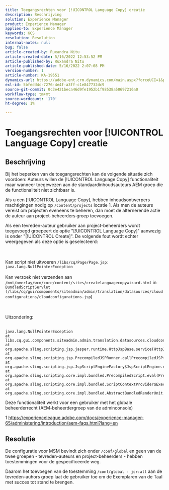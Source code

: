 ```yaml
---
title: Toegangsrechten voor [!UICONTROL Language Copy] creatie
description: Beschrijving
solution: Experience Manager
product: Experience Manager
applies-to: Experience Manager
keywords: KCS
resolution: Resolution
internal-notes: null
bug: false
article-created-by: Ruxandra Nitu
article-created-date: 5/16/2022 12:53:52 PM
article-published-by: Ruxandra Nitu
article-published-date: 5/16/2022 2:07:08 PM
version-number: 1
article-number: KA-19551
dynamics-url: https://adobe-ent.crm.dynamics.com/main.aspx?forceUCI=1&pagetype=entityrecord&etn=knowledgearticle&id=2e4a6f36-17d5-ec11-a7b5-000d3a37750e
exl-id: 5bfedd4c-7276-4e4f-a3ff-c1e847732dc9
source-git-commit: 0c3e421beca46d9fe1952b1f98538a50697216a0
workflow-type: tm+mt
source-wordcount: '170'
ht-degree: 1%

---
```


# Toegangsrechten voor [!UICONTROL Language Copy] creatie

## Beschrijving


Bij het beperken van de toegangsrechten kan de volgende situatie zich voordoen: Auteurs willen de [!UICONTROL Language Copy] functionaliteit maar wanneer toegewezen aan de standaardinhoudsauteurs AEM groep die de functionaliteit niet zichtbaar is.

Als u een [!UICONTROL Language Copy], hebben inhoudsontwerpers machtigingen nodig op `/content/projects` locatie 1. Als men de auteurs vereist om projecten eveneens te beheren, dan moet de alternerende actie de auteur aan project-beheerders groep toevoegen.

Als een tevreden-auteur gebruiker aan project-beheerders wordt toegevoegd groepeert de optie &quot;[!UICONTROL Language Copy]&quot; aanwezig is onder &quot;[!UICONTROL Create]&quot;. De volgende fout wordt echter weergegeven als deze optie is geselecteerd:


<br><br>Kan script niet uitvoeren `/libs/cq/Page/Page.jsp: java.lang.NullPointerException`<br><br>
Kan verzoek niet verzenden aan `/mnt/overlay/wcm/core/content/sites/createlanguagecopywizard.html` in `BundledScriptServlet (/libs/cq/gui/components/siteadmin/admin/translation/datasources/cloudconfigurations/cloudconfigurations.jsp`)

<br><br>Uitzondering:<br><br>

```
java.lang.NullPointerException
at libs.cq.gui.components.siteadmin.admin.translation.datasources.cloudconfigurations.cloudconfigurations__002e__jsp._jspService(cloudconfigurations__002e__jsp.java:183)
at org.apache.sling.scripting.jsp.jasper.runtime.HttpJspBase.service(HttpJspBase.java:70)
at org.apache.sling.scripting.jsp.PrecompiledJSPRunner.callPrecompiledJSP(PrecompiledJSPRunner.java:72)
at org.apache.sling.scripting.jsp.JspScriptEngineFactory$JspScriptEngine.eval(JspScriptEngineFactory.java:583)
at org.apache.sling.scripting.core.impl.bundled.PrecompiledScript.eval(PrecompiledScript.java:56)
at org.apache.sling.scripting.core.impl.bundled.ScriptContextProvider$ExecutableContext.eval(ScriptContextProvider.java:170)
at org.apache.sling.scripting.core.impl.bundled.AbstractBundledRenderUnit.eval(AbstractBundledRenderUnit.java:135)
```




Deze functionaliteit werkt voor een gebruiker met het globale beheerderrecht (AEM-beheerdergroep van de adminconsole)



1 https://experienceleague.adobe.com/docs/experience-manager-65/administering/introduction/aem-faqs.html?lang=en


## Resolutie


De configuratie voor MSM bevindt zich onder `/conf/global` en geen van de twee groepen - tevreden-auteurs en project-beheerders - hebben toestemmingen voor de gespecificeerde weg.

Daarom het toevoegen van de toestemming `/conf/global - jcr:all` aan de tevreden-auhors groep laat de gebruiker toe om de Exemplaren van de Taal met succes tot stand te brengen.
